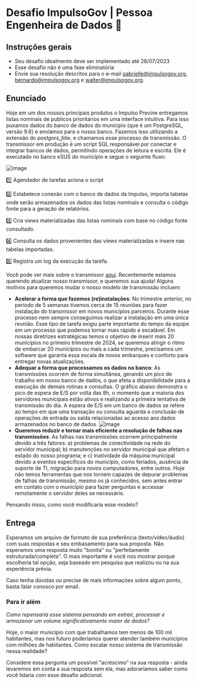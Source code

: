 # Desafio ImpulsoGov | Pessoa Engenheira de Dados :hammer:
## Instruções gerais
- Seu desafio idealmente deve ser implementado até 28/07/2023
- Esse desafio não é uma fase eliminatória 
- Envie sua resolução descritos para o e-mail gabrielle@impulsogov.org, bernardo@impulsogov.org e walter@impulsogov.org.

## Enunciado
Hoje em um dos nossos principais produtos o Impulso Previne entregamos listas nominais de publicos prioritários em uma interface intuitiva. Para isso puxamos dados do banco de dados do municipio (que é um PostgreSQL, versão 9.6) e enviamos para o nosso banco. Fazemos isso utilizando a extensão do *postgres_fdw*, e chamamos esse processo de transmissão. O transmissor em produção é um script SQL responsável por conectar e integrar bancos de dados, permitindo operações de leitura e escrita. Ele é executado no banco eSUS do município e segue o seguinte fluxo:

![image](https://github.com/ImpulsoGov/desafios-processos-seletivos/blob/main/202307_EngenhariadeDados/Captura%20de%20tela%20de%202023-06-26%2014-32-34.png?raw=true)

1️⃣ Agendador de tarefas aciona o script

2️⃣ Estabelece conexão com o banco de dados da Impulso, importa tabelas onde serão armazenados os dados das listas nominais e consulta o código fonte para a geração de relatórios.

3️⃣ Cria views materializadas das listas nominais com base no código fonte consultado.

4️⃣ Consulta os dados provenientes das views materializadas e insere nas tabelas importadas.

5️⃣ Registra um log da execução da tarefa.


Você pode ver mais sobre o transmissor [aqui](https://www.canva.com/design/DAFoc8VtzV0/8n38KGe3KGHP7G4V0AzSlA/view?utm_content=DAFoc8VtzV0&utm_campaign=designshare&utm_medium=link&utm_source=publishsharelink). Recentemente estamos querendo atualizar nosso transmissor, e queremos sua ajuda! Alguns motivos para queremos mudar o nosso modelo de transmissão incluem:
- **Acelerar a forma que fazemos (re)instalações**: No trimestre anterior, no período de 5 semanas tivemos cerca de 15 reuniões para fazer instalação do transmissor em novos municípios parceiros.  Durante esse processo nem sempre conseguimos realizar a instalação em uma única reunião. Esse tipo de tarefa exigiu parte importante do tempo da equipe em um processo que podemos tornar mais rápido e escalável. Em nossas diretrizes estratégicas temos o objetivo de inserir mais 20 municípios no primeiro trimestre de 2024, se queremos atingir o ritmo de embarcar 20 municípios ou mais a cada trimestre, precisamos um software que garanta essa escala de novos embarques e conforto para entregar novas atualizações.
- **Adequar a forma que processamos os dados no banco**: As transmissões ocorrem de forma simultânea, gerando um pico de trabalho em nosso banco de dados, o que afeta a disponibilidade para a execução de demais rotinas e consultas. O gráfico abaixo demonstra o pico de espera de E/S por volta das 8h, o momento que a maioria dos servidores municipais estão ativos e realizando a primeira tentativa de transmissão do dia. A espera de E/S em um banco de dados se refere ao tempo em que uma transação ou consulta aguarda a conclusão de operações de entrada ou saída relacionadas ao acesso aos dados armazenados no banco de dados.
![image](https://github.com/ImpulsoGov/desafios-processos-seletivos/blob/main/202307_EngenhariadeDados/Untitled.png?raw=true)
- **Queremos reduzir e tornar mais eficiente a resolução de falhas nas transmissões**: As falhas nas transmissões ocorrem principalmente devido a três fatores: a) problemas de conectividade na rede do servidor municipal; b) manutenções no servidor municipal que afetam o estado do nosso programa; e c) inatividade da máquina municipal devido a eventos específicos do município, como feriados, ausência de suporte de TI, migração para novos computadores, entre outros. Hoje não temos ferramentas que nos tornem capazes de depurar problemas de falhas de transmissão, mesmo os já conhecidos, sem antes entrar em contato com o município para fazer perguntas e accessar remotamente o servidor deles se necessário.

Pensando nisso, como você modificaria esse modelo?

## Entrega
Esperamos um arquivo de formato de sua preferência (texto/vídeo/áudio) com suas respostas e seu embasamento para sua proposta. Não esperamos uma resposta muito "bonita" ou "perfeitamente estruturada/completa". O mais importante é você nos mostrar porque escolheria tal opção, seja baseado em pesquisa que realizou ou na sua experiência prévia.

Caso tenha dúvidas ou precise de mais informações sobre algum ponto, basta falar conosco por email.

### Para ir além

*Como repensaria esse sistema pensando em extrair, processar e armazenar um volume significativamente maior de dados?*

Hoje, o maior município com que trabalhamos tem menos de 100 mil habitantes, mas nos futuro poderíamos querer atender também municípios com milhões de habitantes. Como escalar nosso sistema de transmissão nessa realidade?

Considere essa pergunta um possível "acréscimo" na sua resposta - ainda levaremos em conta a sua resposta sem ela, mas adoraríamos saber como você lidaria com esse desafio adicional.
